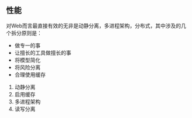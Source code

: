 ## 性能
  对Web而言最直接有效的无非是动静分离，多进程架构，分布式，其中涉及的几个拆分原则是：
  - 做专一的事
  - 让擅长的工具做擅长的事
  - 将模型简化
  - 将风险分离
  - 合理使用缓存

1. 动静分离
2. 启用缓存
3. 多进程架构
4. 读写分离
